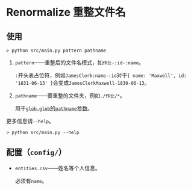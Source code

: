 # Renormalize 重整文件名

## 使用

```shell
> python src/main.py pattern pathname
```

1. `pattern`——重整后的文件名模式，如`作业-:id-:name`。

    `:`开头表占位符，例如`JamesClerk:name-:id`对于`{ name: 'Maxwell', id: '1831-06-13' }`会变成`JamesClerkMaxwell-1830-06-13`。

2. `pathname`——要重整的文件夹，例如`./作业/*`。

    用于[`glob.glob`的`pathname`参数](https://docs.python.org/3/library/glob.html#glob.glob)。

更多信息请`--help`。

```shell
> python src/main.py --help
```

## 配置（`config/`）

-   `entities.csv`——姓名等个人信息。

    必须有`name`。
